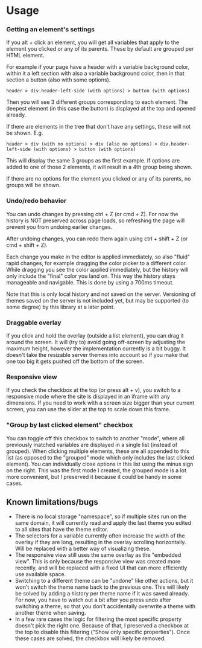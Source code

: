 # Usage

### Getting an element's settings

If you alt + click an element, you will get all variables that apply to the element you clicked or any of its parents.
These by default are grouped per HTML element.

For example if your page have a header with a variable background color, within it a left section with also a variable
background color, then in that section a button (also with some options).

`header > div.header-left-side (with options) > button (with options)`

Then you will see 3 different groups corresponding to each element. The deepest element (in this case the button) is
displayed at the top and opened already.

If there are elements in the tree that don't have any settings, these will not be shown. E.g.

`header > div (with no options) > div (also no options) > div.header-left-side (with options) > button (with options)`

This will display the same 3 groups as the first example. If options are added to one of those 2 elements, it will
result in a 4th group being shown.

If there are no options for the element you clicked or any of its parents, no groups will be shown.

### Undo/redo behavior

You can undo changes by pressing ctrl + Z (or cmd + Z). For now the history is NOT preserved across page loads, so
refreshing the page will prevent you from undoing earlier changes.

After undoing changes, you can redo them again using ctrl + shift + Z (or cmd + shift + Z).

Each change you make in the editor is applied immediately, so also "fluid" rapid changes, for example dragging the color
picker to a different color. While dragging you see the color applied immediately, but the history will only include the
"final" color you land on. This way the history stays manageable and navigable. This is done by using a 700ms timeout.

Note that this is only local history and not saved on the server. Versioning of themes saved on the server is not
included yet, but may be supported (to some degree) by this library at a later point.

### Draggable overlay

If you click and hold the overlay (outside a list element), you can drag it around the screen. It will (try to) avoid
going off-screen by adjusting the maximum height, however the implementation currently is a bit buggy. It doesn't take
the resizable server themes into account so if you make that one too big it gets pushed off the bottom of the screen.

### Responsive view

If you check the checkbox at the top (or press alt + v), you switch to a responsive mode where the site is displayed in
an iframe with any dimensions. If you need to work with a screen size bigger than your current screen, you can use the
slider at the top to scale down this frame.

### "Group by last clicked element" checkbox

You can toggle off this checkbox to switch to another "mode", where all previously matched variables are displayed in a
single list (instead of grouped). When clicking multiple elements, these are all appended to this list (as opposed to
the "grouped" mode which only includes the last clicked element). You can individually close options in this list using
the minus sign on the right. This was the first mode I created, the grouped mode is a lot more convenient, but I
preserved it because it could be handy in some cases.

## Known limitations/bugs

- There is no local storage "namespace", so if multiple sites run on the same domain, it will currently read and apply
  the last theme you edited to all sites that have the theme editor.
- The selectors for a variable currently often increase the width of the overlay if they are long, resulting in the
  overlay scrolling horizontally. Will be replaced with a better way of visualizing these.
- The responsive view still uses the same overlay as the "embedded view". This is only because the responsive view was
  created more recently, and will be replaced with a fixed UI that can more efficiently use available space.
- Switching to a different theme can be "undone" like other actions, but it won't switch the theme name back to the
  previous one. This will likely be solved by adding a history per theme name if it was saved already. For now, you have
  to watch out a bit after you press undo after switching a theme, so that you don't accidentally overwrite a theme with
  another theme when saving.
- In a few rare cases the logic for filtering the most specific property doesn't pick the right one. Because of that, I
  preserved a checkbox at the top to disable this filtering ("Show only specific properties"). Once these cases are
  solved, the checkbox will likely be removed.
